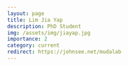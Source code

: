 ```yaml
---
layout: page
title: Lim Jia Yap
description: PhD Student
img: /assets/img/jiayap.jpg
importance: 2
category: current
redirect: https://johnsee.net/mudalab 
---
```

